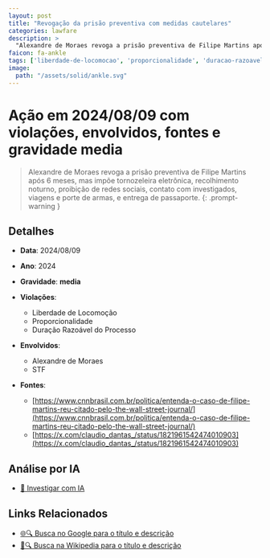 ```yaml
---
layout: post
title: "Revogação da prisão preventiva com medidas cautelares"
categories: lawfare
description: > 
  "Alexandre de Moraes revoga a prisão preventiva de Filipe Martins após 6 meses, mas impõe tornozeleira eletrônica, recolhimento noturno, proibição de redes sociais, contato com investigados, viagens e porte de armas, e entrega de passaporte."
faicon: fa-ankle
tags: ['liberdade-de-locomocao', 'proporcionalidade', 'duracao-razoavel-do-processo', 'alexandre-de-moraes', 'stf', 'gravidade-media', 'filipe-martins', 'tornozeleira', 'medidas-cautelares', 'liberacao']
image:
  path: "/assets/solid/ankle.svg"
---
```


# Ação em 2024/08/09 com violações, envolvidos, fontes e gravidade media

> Alexandre de Moraes revoga a prisão preventiva de Filipe Martins após 6 meses, mas impõe tornozeleira eletrônica, recolhimento noturno, proibição de redes sociais, contato com investigados, viagens e porte de armas, e entrega de passaporte.
{: .prompt-warning }

## Detalhes
- **Data**: 2024/08/09
- **Ano**: 2024
- **Gravidade**: **media** <i class="fas fa-ankle"></i>

- **Violações**:
  - Liberdade de Locomoção
  - Proporcionalidade
  - Duração Razoável do Processo
- **Envolvidos**:
  - Alexandre de Moraes
  - STF
- **Fontes**:
  - [https://www.cnnbrasil.com.br/politica/entenda-o-caso-de-filipe-martins-reu-citado-pelo-the-wall-street-journal/](https://www.cnnbrasil.com.br/politica/entenda-o-caso-de-filipe-martins-reu-citado-pelo-the-wall-street-journal/)
  - [https://x.com/claudio_dantas_/status/1821961542474010903](https://x.com/claudio_dantas_/status/1821961542474010903)

## Análise por IA
- [🤖 Investigar com IA](https://www.perplexity.ai/search?q=%20Revoga%C3%A7%C3%A3o%20da%20pris%C3%A3o%20preventiva%20com%20medidas%20cautelares%20Alexandre%20de%20Moraes%20revoga%20a%20pris%C3%A3o%20preventiva%20de%20Filipe%20Martins%20ap%C3%B3s%206%20meses%2C%20mas%20imp%C3%B5e%20tornozeleira%20eletr%C3%B4nica%2C%20recolhimento%20noturno%2C%20proibi%C3%A7%C3%A3o%20de%20redes%20sociais%2C%20contato%20com%20investigados%2C%20viagens%20e%20porte%20de%20armas%2C%20e%20entrega%20de%20passaporte.%20Liberdade%20de%20Locomo%C3%A7%C3%A3o%20Proporcionalidade%20Dura%C3%A7%C3%A3o%20Razo%C3%A1vel%20do%20Processo%202024%20gravidade%20media)

## Links Relacionados
- [🌐🔍 Busca no Google para o título e descrição](https://www.google.com/search?q=%20Revoga%C3%A7%C3%A3o%20da%20pris%C3%A3o%20preventiva%20com%20medidas%20cautelares%20Alexandre%20de%20Moraes%20revoga%20a%20pris%C3%A3o%20preventiva%20de%20Filipe%20Martins%20ap%C3%B3s%206%20meses%2C%20mas%20imp%C3%B5e%20tornozeleira%20eletr%C3%B4nica%2C%20recolhimento%20noturno%2C%20proibi%C3%A7%C3%A3o%20de%20redes%20sociais%2C%20contato%20com%20investigados%2C%20viagens%20e%20porte%20de%20armas%2C%20e%20entrega%20de%20passaporte.%20Liberdade%20de%20Locomo%C3%A7%C3%A3o%20Proporcionalidade%20Dura%C3%A7%C3%A3o%20Razo%C3%A1vel%20do%20Processo%202024%20gravidade%20media)
- [📖🔍 Busca na Wikipedia para o título e descrição](https://pt.wikipedia.org/w/index.php?search=%20Revoga%C3%A7%C3%A3o%20da%20pris%C3%A3o%20preventiva%20com%20medidas%20cautelares%20Alexandre%20de%20Moraes%20revoga%20a%20pris%C3%A3o%20preventiva%20de%20Filipe%20Martins%20ap%C3%B3s%206%20meses%2C%20mas%20imp%C3%B5e%20tornozeleira%20eletr%C3%B4nica%2C%20recolhimento%20noturno%2C%20proibi%C3%A7%C3%A3o%20de%20redes%20sociais%2C%20contato%20com%20investigados%2C%20viagens%20e%20porte%20de%20armas%2C%20e%20entrega%20de%20passaporte.%20Liberdade%20de%20Locomo%C3%A7%C3%A3o%20Proporcionalidade%20Dura%C3%A7%C3%A3o%20Razo%C3%A1vel%20do%20Processo%202024%20gravidade%20media)


